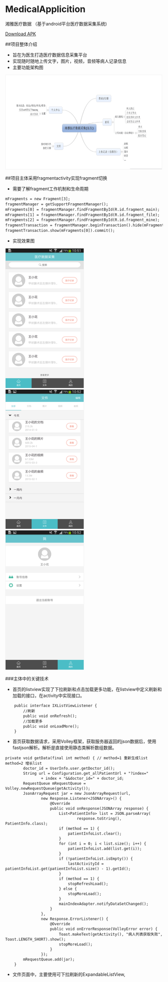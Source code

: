 # MedicalApplicition
湘雅医疗数据 （基于android平台医疗数据采集系统)<br>

[Download APK](https://raw.githubusercontent.com/liaohuqiu/android-Ultra-Pull-To-Refresh/master/ptr-demo.apk)

##项目整体介绍
  * 旨在为医生打造医疗数据信息采集平台<br>
  * 实现随时随地上传文字，图片，视频，音频等病人记录信息<br>
  * 主要功能架构图<br>
<div class='raw'>
 <img src='https://github.com/sjaiwl/image_folder/blob/master/MedicalApplication/app.png' height="300px" width="500px" style='border: #f1f1f1 solid 1px'/>
</div>

##项目主体采用fragmentactivity实现fragment切换
  * 需要了解fragment工作机制和生命周期<br>
```xml
mFragments = new Fragment[3];
fragmentManager = getSupportFragmentManager();
mFragments[0] = fragmentManager.findFragmentById(R.id.fragment_main);
mFragments[1] = fragmentManager.findFragmentById(R.id.fragment_file);
mFragments[2] = fragmentManager.findFragmentById(R.id.fragment_mine);
fragmentTransaction = fragmentManager.beginTransaction().hide(mFragments[0]).hide(mFragments[1]).hide(mFragments[2]);
fragmentTransaction.show(mFragments[0]).commit();
```
  * 实现效果图<br>
<div class='row'>
        <img src='https://github.com/sjaiwl/image_folder/blob/master/MedicalApplication/mainPage.png' width="250px" style='border: #f1f1f1 solid 1px'/>
        <img src='https://github.com/sjaiwl/image_folder/blob/master/MedicalApplication/filePage.png' width="250px" style='border: #f1f1f1 solid 1px'/>
        <img src='https://github.com/sjaiwl/image_folder/blob/master/MedicalApplication/minePage.png' width="250px" style='border: #f1f1f1 solid 1px'/>
    </div>

###主体中的关键技术
  * 首页的listview实现了下拉刷新和点击加载更多功能，在listview中定义刷新和加载的接口，在activity中实现接口。
```
	public interface IXListViewListener {
		//刷新
		public void onRefresh();
		//加载更多
		public void onLoadMore();
	}
```
  * 首页获取数据请求，采用Volley框架，获取服务器返回的json数据后，使用fastjson解析。解析是直接使用静态类解析数组数据。
```
private void getData(final int method) { // method=1 重新生成list method=2 增长list
        doctor_id = UserInfo.user.getDoctor_id();
        String url = Configuration.get_allPatientUrl + "?index="
                + index + "&&doctor_id=" + doctor_id;
        RequestQueue mRequestQueue = Volley.newRequestQueue(getActivity());
        JsonArrayRequest jar = new JsonArrayRequest(url,
                new Response.Listener<JSONArray>() {
                    @Override
                    public void onResponse(JSONArray response) {
                        List<PatientInfo> list = JSON.parseArray(
                                response.toString(), PatientInfo.class);
                        if (method == 1) {
                            patientInfoList.clear();
                        }
                        for (int i = 0; i < list.size(); i++) {
                            patientInfoList.add(list.get(i));
                        }
                        if (!patientInfoList.isEmpty()) {
                            lastActivityId = patientInfoList.get(patientInfoList.size() - 1).getId();
                        }
                        if (method == 1) {
                            stopRefreshLoad();
                        } else {
                            stopMoreLoad();
                        }
                        mainIndexAdapter.notifyDataSetChanged();
                    }
                },
                new Response.ErrorListener() {
                    @Override
                    public void onErrorResponse(VolleyError error) {
                        Toast.makeText(getActivity(), "病人列表获取失败", Toast.LENGTH_SHORT).show();
                        stopMoreLoad();
                    }
                });
        mRequestQueue.add(jar);
    }
```
  * 文件页面中，主要使用可下拉刷新的ExpandableListView,
